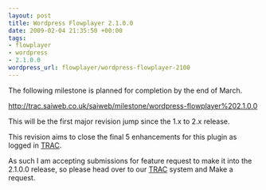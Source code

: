 ```yaml
--- 
layout: post
title: Wordpress Flowplayer 2.1.0.0
date: 2009-02-04 21:35:50 +00:00
tags: 
- flowplayer
- wordpress
- 2.1.0.0
wordpress_url: flowplayer/wordpress-flowplayer-2100
---
```

The following milestone is planned for completion by the end of March.

<a href="http://trac.saiweb.co.uk/saiweb/milestone/wordpress-flowplayer%202.1.0.0">http://trac.saiweb.co.uk/saiweb/milestone/wordpress-flowplayer%202.1.0.0</a>

This will be the first major revision jump since the 1.x to 2.x release.

This revision aims to close the final 5 enhancements for this plugin as logged in <a href="http://trac.saiweb.co.uk/saiweb/">TRAC</a>.

As such I am accepting submissions for feature request to make it into the 2.1.0.0 release, so please head over to our <a href="http://trac.saiweb.co.uk/saiweb/">TRAC</a> system and Make a request.
